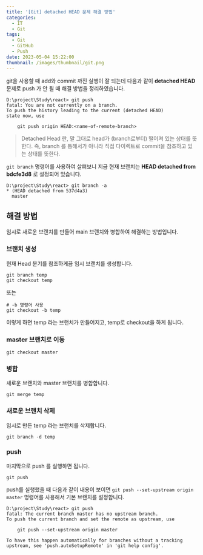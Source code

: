 ```yaml
---
title: '[Git] detached HEAD 문제 해결 방법'
categories:
  - IT
  - Git
tags:
  - Git
  - GitHub
  - Push
date: 2023-05-04 15:22:00
thumbnail: /images/thumbnail/git.png
---
```


git을 사용할 때 add와 commit 까진 실행이 잘 되는데 다음과 같이 **detached HEAD** 문제로 push 가 안 될 때 해결 방법을 정리하였습니다.

```shell
D:\project\Study\react> git push
fatal: You are not currently on a branch.
To push the history leading to the current (detached HEAD)
state now, use

    git push origin HEAD:<name-of-remote-branch>

```

> Detached Head 란, 말 그대로 head가 (branch로부터) 떨어져 있는 상태를 뜻한다.
> 즉, branch 를 통해서가 아니라 직접 다이렉트로 commit을 참조하고 있는 상태를 뜻한다.

`git branch` 명령어를 사용하여 살펴보니 지금 현재 브랜치는 **HEAD detached from bdcfe3d8** 로 설정되어 있습니다.

```shell
D:\project\Study\react> git branch -a
* (HEAD detached from 537d4a3)
  master
```

## 해결 방법

임시로 새로운 브랜치를 만들어 main 브랜치와 병합하여 해결하는 방법입니다.

### 브랜치 생성

현재 Head 분기를 참조하게끔 임시 브랜치를 생성합니다.

```shell
git branch temp
git checkout temp
```

또는

```shell
# -b 명령어 사용
git checkout -b temp
```

이렇게 하면 temp 라는 브랜치가 만들어지고, temp로 checkout을 하게 됩니다.

### master 브랜치로 이동

```shell
git checkout master
```

### 병합

새로운 브랜치와 master 브랜치를 병합합니다.

```shell
git merge temp
```

### 새로운 브랜치 삭제

임시로 만든 temp 라는 브랜치를 삭제합니다.

```shell
git branch -d temp
```

### push

마지막으로 push 를 실행하면 됩니다.

```shell
git push
```

push를 실행했을 때 다음과 같이 내용이 보이면 `git push --set-upstream origin master` 명령어를 사용해서 기본 브랜치를 설정합니다.

```shell
D:\project\Study\react> git push
fatal: The current branch master has no upstream branch.
To push the current branch and set the remote as upstream, use

    git push --set-upstream origin master

To have this happen automatically for branches without a tracking
upstream, see 'push.autoSetupRemote' in 'git help config'.
```
